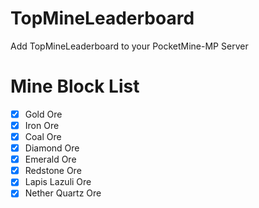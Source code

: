 # TopMineLeaderboard

Add TopMineLeaderboard to your PocketMine-MP Server

# Mine Block List

- [x] Gold Ore
- [x] Iron Ore
- [x] Coal Ore
- [x] Diamond Ore
- [x] Emerald Ore
- [x] Redstone Ore
- [x] Lapis Lazuli Ore
- [x] Nether Quartz Ore
